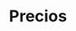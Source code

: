 ---
title: "Precios"
description: "Planes y servicios de desarrollo de software ofrecidos por Bunker."
draft: false
plans:
  - title: Starter
    subtitle: Ideal para proyectos piloto y MVP
    price: 1200
    type: mensual
    features:
      - Desarrollo de MVP
      - Revisión técnica inicial
      - Despliegue básico en la nube
      - Soporte por 30 días
    button:
      label: "Solicitar cotización"
      link: "/bunker/contact"

  - title: Professional
    subtitle: Para equipos y productos en crecimiento
    price: 4200
    type: mensual
    recommended: true
    features:
      - Desarrollo full-stack
      - Integraciones API
      - CI/CD y despliegue automatizado
      - Mantenimiento y soporte continuo
      - Auditoría de seguridad básica
    button:
      label: "Contactar ventas"
      link: "/bunker/contact"

  - title: Enterprise
    subtitle: Soluciones a medida para organizaciones
    price: 9800
    type: mensual
    features:
      - Arquitectura a medida y escalabilidad
      - SLA y soporte dedicado
      - Auditorías de seguridad avanzadas
      - Integración con sistemas legacy
      - Formación y transferencia de conocimiento
    button:
      label: "Hablar con un especialista"
      link: "/bunker/contact"

call_to_action:
  title: "¿Necesitas una solución a medida?"
  content: "En Bunker diseñamos, desarrollamos e implementamos soluciones de software adaptadas a la complejidad de tu negocio. Ponte en contacto para definir alcance, plazos y presupuesto."
  image: '/bunker/images/cta.png'
  button:
    enable: true
    label: "Contactar ahora"
    link: "/bunker/contact"
---